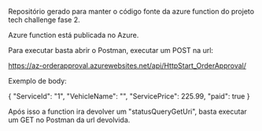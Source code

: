 Repositório gerado para manter o código fonte da azure function do projeto tech challenge fase 2.

Azure function está publicada no Azure.

Para executar basta abrir o Postman, executar um POST na url:

https://az-orderapproval.azurewebsites.net/api/HttpStart_OrderApproval/

Exemplo de body:

{
    "ServiceId": "1",
    "VehicleName": "",
    "ServicePrice": 225.99,
    "paid": true
}

Após isso a function ira devolver um "statusQueryGetUri", basta executar um GET no Postman da url devolvida.
